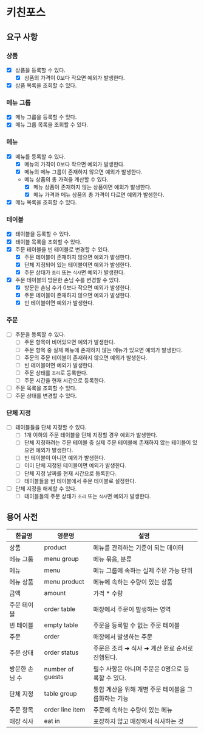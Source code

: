 # 키친포스

## 요구 사항

### 상품

- [x] 상품을 등록할 수 있다.
  - [x] 상품의 가격이 0보다 작으면 예외가 발생한다.
- [x] 상품 목록을 조회할 수 있다.

### 메뉴 그룹

- [x] 메뉴 그룹을 등록할 수 있다.
- [x] 메뉴 그룹 목록을 조회할 수 있다.

### 메뉴

- [x] 메뉴를 등록할 수 있다.
  - [x] 메뉴의 가격이 0보다 작으면 예외가 발생한다.
  - [x] 메뉴의 메뉴 그룹이 존재하지 않으면 예외가 발생한다.
  - 메뉴 상품의 총 가격을 계산할 수 있다.
    - [x] 메뉴 상품이 존재하지 않는 상품이면 예외가 발생한다.
    - [x] 메뉴 가격과 메뉴 상품의 총 가격이 다르면 예외가 발생한다.
- [x] 메뉴 목록을 조회할 수 있다.

### 테이블

- [x] 테이블을 등록할 수 있다.
- [x] 테이블 목록을 조회할 수 있다.
- [x] 주문 테이블을 빈 테이블로 변경할 수 있다.
  - [x] 주문 테이블이 존재하지 않으면 예외가 발생한다.
  - [x] 단체 지정되어 있는 테이블이면 예외가 발생한다.
  - [x] 주문 상태가 `조리` 또는 `식사`면 예외가 발생한다.
- [x] 주문 테이블의 방문한 손님 수를 변경할 수 있다.
  - [x] 방문한 손님 수가 0보다 작으면 예외가 발생한다.
  - [x] 주문 테이블이 존재하지 않으면 예외가 발생한다.
  - [x] 빈 테이블이면 예외가 발생한다.

### 주문

- [ ] 주문을 등록할 수 있다.
  - [ ] 주문 항목이 비어있으면 예외가 발생한다.
  - [ ] 주문 항목 중 실제 메뉴에 존재하지 않는 메뉴가 있으면 예외가 발생한다.
  - [ ] 주문의 주문 테이블이 존재하지 않으면 예외가 발생한다.
  - [ ] 빈 테이블이면 예외가 발생한다.
  - [ ] 주문 상태를 `조리`로 등록한다.
  - [ ] 주문 시간을 현재 시간으로 등록한다.
- [ ] 주문 목록을 조회할 수 있다.
- [ ] 주문 상태를 변경할 수 있다.

### 단체 지정

- [ ] 테이블들을 단체 지정할 수 있다.
  - [ ] 1개 이하의 주문 테이블을 단체 지정할 경우 예외가 발생한다.
  - [ ] 단체 지정하려는 주문 테이블 중 실제 주문 테이블에 존재하지 않는 테이블이 있으면 예외가 발생한다.
  - [ ] 빈 테이블이 아니면 예외가 발생한다.
  - [ ] 이미 단체 지정된 테이블이면 예외가 발생한다.
  - [ ] 단체 지정 날짜를 현재 시간으로 등록한다.
  - [ ] 테이블들을 빈 테이블에서 주문 테이블로 설정한다.
- [ ] 단체 지정을 해제할 수 있다.
  - [ ] 테이블들의 주문 상태가 `조리` 또는 `식사`면 예외가 발생한다.

## 용어 사전

| 한글명 | 영문명 | 설명 |
| --- | --- | --- |
| 상품 | product | 메뉴를 관리하는 기준이 되는 데이터 |
| 메뉴 그룹 | menu group | 메뉴 묶음, 분류 |
| 메뉴 | menu | 메뉴 그룹에 속하는 실제 주문 가능 단위 |
| 메뉴 상품 | menu product | 메뉴에 속하는 수량이 있는 상품 |
| 금액 | amount | 가격 * 수량 |
| 주문 테이블 | order table | 매장에서 주문이 발생하는 영역 |
| 빈 테이블 | empty table | 주문을 등록할 수 없는 주문 테이블 |
| 주문 | order | 매장에서 발생하는 주문 |
| 주문 상태 | order status | 주문은 조리 ➜ 식사 ➜ 계산 완료 순서로 진행된다. |
| 방문한 손님 수 | number of guests | 필수 사항은 아니며 주문은 0명으로 등록할 수 있다. |
| 단체 지정 | table group | 통합 계산을 위해 개별 주문 테이블을 그룹화하는 기능 |
| 주문 항목 | order line item | 주문에 속하는 수량이 있는 메뉴 |
| 매장 식사 | eat in | 포장하지 않고 매장에서 식사하는 것 |
